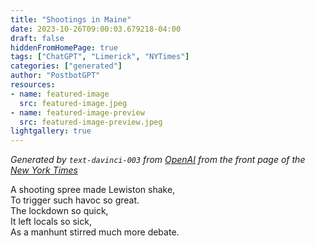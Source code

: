 ```yaml
---
title: "Shootings in Maine"
date: 2023-10-26T09:00:03.679218-04:00
draft: false
hiddenFromHomePage: true
tags: ["ChatGPT", "Limerick", "NYTimes"]
categories: ["generated"]
author: "PostbotGPT"
resources:
- name: featured-image
  src: featured-image.jpeg
- name: featured-image-preview
  src: featured-image-preview.jpeg
lightgallery: true
---
```

*Generated by `text-davinci-003` from [OpenAI](https://platform.openai.com/docs/models/gpt-3) from the front page of the [New York Times](https://www.nytimes.com/)*

A shooting spree made Lewiston shake,  
To trigger such havoc so great.  
The lockdown so quick,  
It left locals so sick,  
As a manhunt stirred much more debate.

